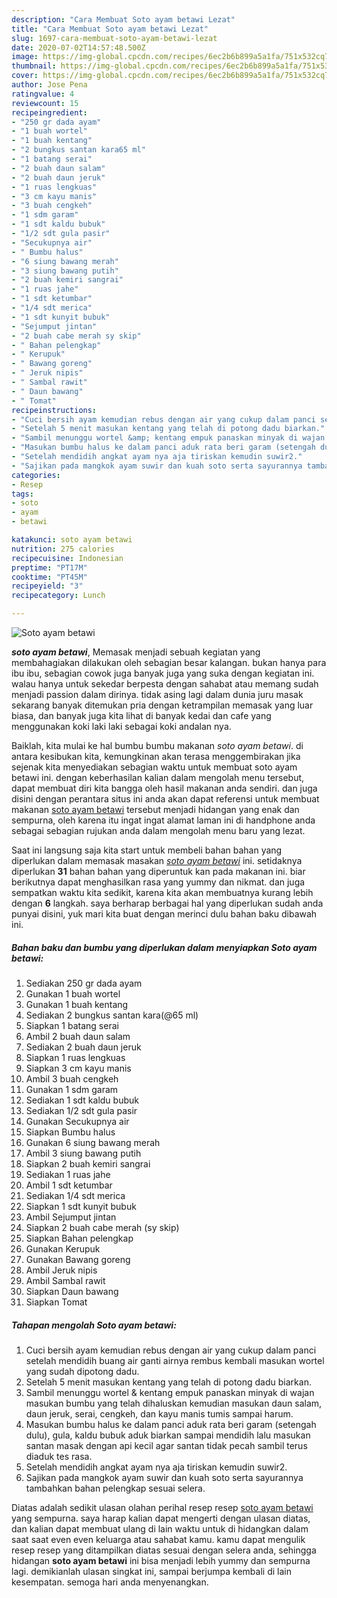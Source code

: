 ```yaml
---
description: "Cara Membuat Soto ayam betawi Lezat"
title: "Cara Membuat Soto ayam betawi Lezat"
slug: 1697-cara-membuat-soto-ayam-betawi-lezat
date: 2020-07-02T14:57:48.500Z
image: https://img-global.cpcdn.com/recipes/6ec2b6b899a5a1fa/751x532cq70/soto-ayam-betawi-foto-resep-utama.jpg
thumbnail: https://img-global.cpcdn.com/recipes/6ec2b6b899a5a1fa/751x532cq70/soto-ayam-betawi-foto-resep-utama.jpg
cover: https://img-global.cpcdn.com/recipes/6ec2b6b899a5a1fa/751x532cq70/soto-ayam-betawi-foto-resep-utama.jpg
author: Jose Pena
ratingvalue: 4
reviewcount: 15
recipeingredient:
- "250 gr dada ayam"
- "1 buah wortel"
- "1 buah kentang"
- "2 bungkus santan kara65 ml"
- "1 batang serai"
- "2 buah daun salam"
- "2 buah daun jeruk"
- "1 ruas lengkuas"
- "3 cm kayu manis"
- "3 buah cengkeh"
- "1 sdm garam"
- "1 sdt kaldu bubuk"
- "1/2 sdt gula pasir"
- "Secukupnya air"
- " Bumbu halus"
- "6 siung bawang merah"
- "3 siung bawang putih"
- "2 buah kemiri sangrai"
- "1 ruas jahe"
- "1 sdt ketumbar"
- "1/4 sdt merica"
- "1 sdt kunyit bubuk"
- "Sejumput jintan"
- "2 buah cabe merah sy skip"
- " Bahan pelengkap"
- " Kerupuk"
- " Bawang goreng"
- " Jeruk nipis"
- " Sambal rawit"
- " Daun bawang"
- " Tomat"
recipeinstructions:
- "Cuci bersih ayam kemudian rebus dengan air yang cukup dalam panci setelah mendidih buang air ganti airnya rembus kembali masukan wortel yang sudah dipotong dadu."
- "Setelah 5 menit masukan kentang yang telah di potong dadu biarkan."
- "Sambil menunggu wortel &amp; kentang empuk panaskan minyak di wajan masukan bumbu yang telah dihaluskan kemudian masukan daun salam, daun jeruk, serai, cengkeh, dan kayu manis tumis sampai harum."
- "Masukan bumbu halus ke dalam panci aduk rata beri garam (setengah dulu), gula, kaldu bubuk aduk biarkan sampai mendidih lalu masukan santan masak dengan api kecil agar santan tidak pecah sambil terus diaduk tes rasa."
- "Setelah mendidih angkat ayam nya aja tiriskan kemudin suwir2."
- "Sajikan pada mangkok ayam suwir dan kuah soto serta sayurannya tambahkan bahan pelengkap sesuai selera."
categories:
- Resep
tags:
- soto
- ayam
- betawi

katakunci: soto ayam betawi 
nutrition: 275 calories
recipecuisine: Indonesian
preptime: "PT17M"
cooktime: "PT45M"
recipeyield: "3"
recipecategory: Lunch

---
```



![Soto ayam betawi](https://img-global.cpcdn.com/recipes/6ec2b6b899a5a1fa/751x532cq70/soto-ayam-betawi-foto-resep-utama.jpg)

<b><i>soto ayam betawi</i></b>, Memasak menjadi sebuah kegiatan yang membahagiakan dilakukan oleh sebagian besar kalangan. bukan hanya para ibu ibu, sebagian cowok juga banyak juga yang suka dengan kegiatan ini. walau hanya untuk sekedar berpesta dengan sahabat atau memang sudah menjadi passion dalam dirinya. tidak asing lagi dalam dunia juru masak sekarang banyak ditemukan pria dengan ketrampilan memasak yang luar biasa, dan banyak juga kita lihat di banyak kedai dan cafe yang menggunakan koki laki laki sebagai koki andalan nya.

Baiklah, kita mulai ke hal bumbu bumbu makanan <i>soto ayam betawi</i>. di antara kesibukan kita, kemungkinan akan terasa menggembirakan jika sejenak kita menyediakan sebagian waktu untuk membuat soto ayam betawi ini. dengan keberhasilan kalian dalam mengolah menu tersebut, dapat membuat diri kita bangga oleh hasil makanan anda sendiri. dan juga disini dengan perantara situs ini anda akan dapat referensi untuk membuat makanan <u>soto ayam betawi</u> tersebut menjadi hidangan yang enak dan sempurna, oleh karena itu ingat ingat alamat laman ini di handphone anda sebagai sebagian rujukan anda dalam mengolah menu baru yang lezat.




Saat ini langsung saja kita start untuk membeli bahan bahan yang diperlukan dalam memasak masakan <u><i>soto ayam betawi</i></u> ini. setidaknya diperlukan <b>31</b> bahan bahan yang diperuntuk kan pada makanan ini. biar berikutnya dapat menghasilkan rasa yang yummy dan nikmat. dan juga sempatkan waktu kita sedikit, karena kita akan membuatnya kurang lebih dengan <b>6</b> langkah. saya berharap berbagai hal yang diperlukan sudah anda punyai disini, yuk mari kita buat dengan merinci dulu bahan baku dibawah ini.

<!--inarticleads1-->

##### Bahan baku dan bumbu yang diperlukan dalam menyiapkan Soto ayam betawi:

1. Sediakan 250 gr dada ayam
1. Gunakan 1 buah wortel
1. Gunakan 1 buah kentang
1. Sediakan 2 bungkus santan kara(@65 ml)
1. Siapkan 1 batang serai
1. Ambil 2 buah daun salam
1. Sediakan 2 buah daun jeruk
1. Siapkan 1 ruas lengkuas
1. Siapkan 3 cm kayu manis
1. Ambil 3 buah cengkeh
1. Gunakan 1 sdm garam
1. Sediakan 1 sdt kaldu bubuk
1. Sediakan 1/2 sdt gula pasir
1. Gunakan Secukupnya air
1. Siapkan  Bumbu halus
1. Gunakan 6 siung bawang merah
1. Ambil 3 siung bawang putih
1. Siapkan 2 buah kemiri sangrai
1. Sediakan 1 ruas jahe
1. Ambil 1 sdt ketumbar
1. Sediakan 1/4 sdt merica
1. Siapkan 1 sdt kunyit bubuk
1. Ambil Sejumput jintan
1. Siapkan 2 buah cabe merah (sy skip)
1. Siapkan  Bahan pelengkap
1. Gunakan  Kerupuk
1. Gunakan  Bawang goreng
1. Ambil  Jeruk nipis
1. Ambil  Sambal rawit
1. Siapkan  Daun bawang
1. Siapkan  Tomat




<!--inarticleads2-->

##### Tahapan mengolah Soto ayam betawi:

1. Cuci bersih ayam kemudian rebus dengan air yang cukup dalam panci setelah mendidih buang air ganti airnya rembus kembali masukan wortel yang sudah dipotong dadu.
1. Setelah 5 menit masukan kentang yang telah di potong dadu biarkan.
1. Sambil menunggu wortel &amp; kentang empuk panaskan minyak di wajan masukan bumbu yang telah dihaluskan kemudian masukan daun salam, daun jeruk, serai, cengkeh, dan kayu manis tumis sampai harum.
1. Masukan bumbu halus ke dalam panci aduk rata beri garam (setengah dulu), gula, kaldu bubuk aduk biarkan sampai mendidih lalu masukan santan masak dengan api kecil agar santan tidak pecah sambil terus diaduk tes rasa.
1. Setelah mendidih angkat ayam nya aja tiriskan kemudin suwir2.
1. Sajikan pada mangkok ayam suwir dan kuah soto serta sayurannya tambahkan bahan pelengkap sesuai selera.




Diatas adalah sedikit ulasan olahan perihal resep resep <u>soto ayam betawi</u> yang sempurna. saya harap kalian dapat mengerti dengan ulasan diatas, dan kalian dapat membuat ulang di lain waktu untuk di hidangkan dalam saat saat even even keluarga atau sahabat kamu. kamu dapat mengulik resep resep yang ditampilkan diatas sesuai dengan selera anda, sehingga hidangan <b>soto ayam betawi</b> ini bisa menjadi lebih yummy dan sempurna lagi. demikianlah ulasan singkat ini, sampai berjumpa kembali di lain kesempatan. semoga hari anda menyenangkan.
